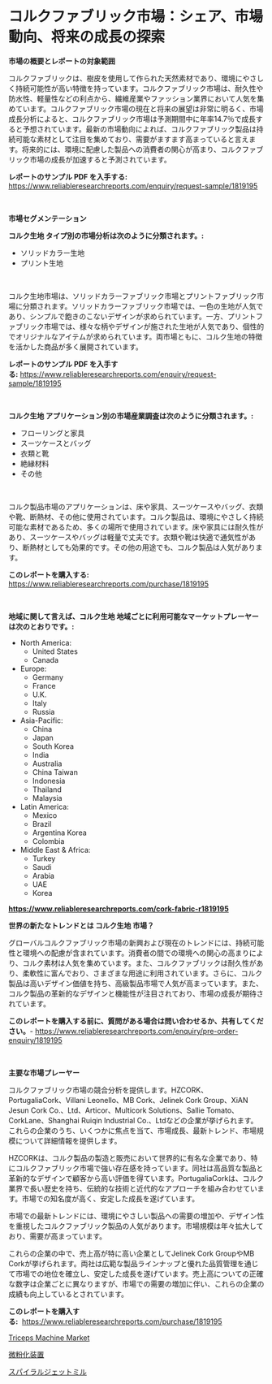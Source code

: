 <p><h1>コルクファブリック市場：シェア、市場動向、将来の成長の探索</h1></p><p><strong>市場の概要とレポートの対象範囲</strong></p>
<p><p>コルクファブリックは、樹皮を使用して作られた天然素材であり、環境にやさしく持続可能性が高い特徴を持っています。コルクファブリック市場は、耐久性や防水性、軽量性などの利点から、繊維産業やファッション業界において人気を集めています。コルクファブリック市場の現在と将来の展望は非常に明るく、市場成長分析によると、コルクファブリック市場は予測期間中に年率14.7％で成長すると予想されています。最新の市場動向によれば、コルクファブリック製品は持続可能な素材として注目を集めており、需要がますます高まっていると言えます。将来的には、環境に配慮した製品への消費者の関心が高まり、コルクファブリック市場の成長が加速すると予測されています。</p></p>
<p><strong>レポートのサンプル PDF を入手する:</strong> <a href="https://www.reliableresearchreports.com/enquiry/request-sample/1819195">https://www.reliableresearchreports.com/enquiry/request-sample/1819195</a></p>
<p>&nbsp;</p>
<p><strong>市場セグメンテーション</strong></p>
<p><strong>コルク生地 タイプ別の市場分析は次のように分類されます。:</strong></p>
<p><ul><li>ソリッドカラー生地</li><li>プリント生地</li></ul></p>
<p>&nbsp;</p>
<p><p>コルク生地市場は、ソリッドカラーファブリック市場とプリントファブリック市場に分類されます。ソリッドカラーファブリック市場では、一色の生地が人気であり、シンプルで飽きのこないデザインが求められています。一方、プリントファブリック市場では、様々な柄やデザインが施された生地が人気であり、個性的でオリジナルなアイテムが求められています。両市場ともに、コルク生地の特徴を活かした商品が多く展開されています。</p></p>
<p><strong>レポートのサンプル PDF を入手する:</strong>&nbsp;<a href="https://www.reliableresearchreports.com/enquiry/request-sample/1819195">https://www.reliableresearchreports.com/enquiry/request-sample/1819195</a></p>
<p>&nbsp;</p>
<p><strong> コルク生地 アプリケーション別の市場産業調査は次のように分類されます。:</strong></p>
<p><ul><li>フローリングと家具</li><li>スーツケースとバッグ</li><li>衣類と靴</li><li>絶縁材料</li><li>その他</li></ul></p>
<p>&nbsp;</p>
<p><p>コルク製品市場のアプリケーションは、床や家具、スーツケースやバッグ、衣類や靴、断熱材、その他に使用されています。コルク製品は、環境にやさしく持続可能な素材であるため、多くの場所で使用されています。床や家具には耐久性があり、スーツケースやバッグは軽量で丈夫です。衣類や靴は快適で通気性があり、断熱材としても効果的です。その他の用途でも、コルク製品は人気があります。</p></p>
<p><strong>このレポートを購入する:</strong>&nbsp; <a href="https://www.reliableresearchreports.com/purchase/1819195">https://www.reliableresearchreports.com/purchase/1819195</a></p>
<p>&nbsp;</p>
<p><strong>地域に関して言えば、コルク生地 地域ごとに利用可能なマーケットプレーヤーは次のとおりです。:</strong></p>
<p><ul>
    <li>
        North America:
        <ul>
            <li>United States</li>
            <li>Canada</li>
        </ul>
    </li>
    <li>
        Europe:
        <ul>
            <li>Germany</li>
            <li>France</li>
            <li>U.K.</li>
            <li>Italy</li>
            <li>Russia</li>
        </ul>
    </li>
    <li>
        Asia-Pacific:
        <ul>
            <li>China</li>
            <li>Japan</li>
            <li>South Korea</li>
            <li>India</li>
            <li>Australia</li>
            <li>China Taiwan</li>
            <li>Indonesia</li>
            <li>Thailand</li>
            <li>Malaysia</li>
        </ul>
    </li>
    <li>
        Latin America:
        <ul>
            <li>Mexico</li>
            <li>Brazil</li>
            <li>Argentina Korea</li>
            <li>Colombia</li>
        </ul>
    </li>
    <li>
        Middle East & Africa:
        <ul>
            <li>Turkey</li>
            <li>Saudi</li>
            <li>Arabia</li>
            <li>UAE</li>
            <li>Korea</li>
        </ul>
    </li>
    </ul></p>
<p><strong><a href="https://www.reliableresearchreports.com/cork-fabric-r1819195">https://www.reliableresearchreports.com/cork-fabric-r1819195</a></strong>&nbsp;</p>
<p><strong>世界の新たなトレンドとは コルク生地 市場？</strong></p>
<p><p>グローバルコルクファブリック市場の新興および現在のトレンドには、持続可能性と環境への配慮が含まれています。消費者の間での環境への関心の高まりにより、コルク素材は人気を集めています。また、コルクファブリックは耐久性があり、柔軟性に富んでおり、さまざまな用途に利用されています。さらに、コルク製品は高いデザイン価値を持ち、高級製品市場で人気が高まっています。また、コルク製品の革新的なデザインと機能性が注目されており、市場の成長が期待されています。</p></p>
<p><strong>このレポートを購入する前に、質問がある場合は問い合わせるか、共有してください。</strong>- <a href="https://www.reliableresearchreports.com/enquiry/pre-order-enquiry/1819195">https://www.reliableresearchreports.com/enquiry/pre-order-enquiry/1819195</a></p>
<p>&nbsp;</p>
<p><strong>主要な市場プレーヤー</strong></p>
<p><p>コルクファブリック市場の競合分析を提供します。HZCORK、PortugaliaCork、Villani Leonello、MB Cork、Jelinek Cork Group、XiAN Jesun Cork Co.、Ltd、Articor、Multicork Solutions、Sallie Tomato、CorkLane、Shanghai Ruiqin Industrial Co.、Ltdなどの企業が挙げられます。これらの企業のうち、いくつかに焦点を当て、市場成長、最新トレンド、市場規模について詳細情報を提供します。</p><p>HZCORKは、コルク製品の製造と販売において世界的に有名な企業であり、特にコルクファブリック市場で強い存在感を持っています。同社は高品質な製品と革新的なデザインで顧客から高い評価を得ています。PortugaliaCorkは、コルク業界で長い歴史を持ち、伝統的な技術と近代的なアプローチを組み合わせています。市場での知名度が高く、安定した成長を遂げています。</p><p>市場での最新トレンドには、環境にやさしい製品への需要の増加や、デザイン性を重視したコルクファブリック製品の人気があります。市場規模は年々拡大しており、需要が高まっています。</p><p>これらの企業の中で、売上高が特に高い企業としてJelinek Cork GroupやMB Corkが挙げられます。両社は広範な製品ラインナップと優れた品質管理を通じて市場での地位を確立し、安定した成長を遂げています。売上高についての正確な数字は企業ごとに異なりますが、市場での需要の増加に伴い、これらの企業の成績も向上しているとされています。</p></p>
<p><strong>このレポートを購入する:</strong>&nbsp;&nbsp;<a href="https://www.reliableresearchreports.com/purchase/1819195">https://www.reliableresearchreports.com/purchase/1819195</a></p>
<p><p><a href="https://github.com/mancsybtousav/Market-Research-Report-List-2/blob/main/triceps-machine-market.md">Triceps Machine Market</a></p><p><a href="https://github.com/marbadji/Market-Research-Report-List-1/blob/main/657590629551.md">微粉化装置</a></p><p><a href="https://github.com/KaydenJohns1964/Market-Research-Report-List-1/blob/main/909968929552.md">スパイラルジェットミル</a></p></p>